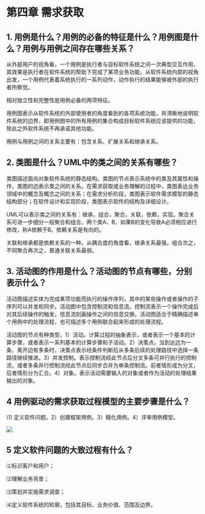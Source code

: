 # 第四章 需求获取

## **1. 用例是什么？用例的必备的特征是什么？用例图是什么？用例与用例之间存在哪些关系？**

从外部用户的视角看，一个用例是执行者与目标软件系统之间一次典型交互作用，其效果是执行者在软件系统的帮助下完成了某项业务功能。从软件系统内部的视角出发，一个用例代表着系统执行的一系列动作，动作执行的结果能够被外部的执行者所察觉。

相对独立性和完整性是用例必备的两项特征。

用例图表示从软件系统的外部使用者的角度看到的各项系统功能，并清晰地说明软件系统的边界，即用例图中的所有用例的集合构成目标软件系统应该提供的功能，除此之外软件系统不再承诺其他功能。

用例与用例之间的关系主要有：包含关系、扩展关系和继承关系。



## **2. 类图是什么？UML中的类之间的关系有哪些？**

类图描述面向对象软件系统的静态结构。类图的节点表示系统中的类及其属性和操作，类图的边表示类之间的关系。在需求获取或业务理解的过程中，类图表达业务领域中的概念及概念之间的关系；在需求分析阶段，类图表示软件需求模型的静态结构部分；在软件设计和实现阶段，类图表示软件的结构及详细设计。

UML可以表示类之间的关系有：继承，组合，聚合，关联，依赖，实现。聚合关系可进一步细分一般聚合和组合。两个类A、B，如果B的变化导致A必须相应进行修改，称A依赖于B。依赖关系是有向的。

关联和继承都是依赖关系的一种。从耦合度的角度看，继承关系最强，组合次之，不同聚合再次之，普通关联关系最弱。



## **3. 活动图的作用是什么？活动图的节点有哪些，分别表示什么？**

活动图描述实体为完成某项功能而执行的操作序列，其中的某些操作或者操作的子序列可以并发和同步。活动图中包含控制流和信息流。控制流表示一个操作完成后对其后续操作的触发，信息流刻画操作之间的信息交换。活动图适合于精确描述单个用例中的处理流程，也可描述多个用例联合起来形成的处理流程。

活动图的节点有种类型，1）活动。计算过程的抽象表示，或者表示一个基本的计算步骤，或者表示一系列基本的计算步骤和子活动。2）决策点。当到达边为一条、离开边有多条时，决策点表示经条件判断后从多条后续的处理路径中选择一条路径继续推进。3）并发控制。表示控制流经此节点后分叉多条可并行执行的控制流，或者多条并行控制流经此节点后同步合并为单条控制流。前者情形成为分叉，后者情形分为汇合。4）对象。表示活动需要输入的对象或者作为活动的处理结果输出的对象。



## **4 用例驱动的需求获取过程模型的主要步骤是什么？**

\1) 定义软件问题。2）创建框架用例。3）精化用例。4）评审用例模型。

![](https://cdn.jsdelivr.net/gh/hongxiaCoder/Pictures@master/20230902201108.png)



## **5 定义软件问题的大致过程有什么？**

⑴标识客户和用户；

⑵理解业务背景；

⑶策划并实施需求调查；

⑷定义软件系统的轮廓，包括其目标、业务价值、范围及边界。

 

